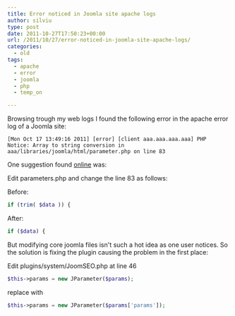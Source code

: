 ```yaml
---
title: Error noticed in Joomla site apache logs
author: silviu
type: post
date: 2011-10-27T17:50:23+00:00
url: /2011/10/27/error-noticed-in-joomla-site-apache-logs/
categories:
  - old
tags:
  - apache
  - error
  - joomla
  - php
  - temp_on

---
```

Browsing trough my web logs I found the following error in the apache error log of a Joomla site:
```apacheconf
[Mon Oct 17 13:49:16 2011] [error] [client aaa.aaa.aaa.aaa] PHP Notice: Array to string conversion in aaa/libraries/joomla/html/parameter.php on line 83
```

One suggestion found [online](http://www.joomseo.com/forums/4711.html) was:

Edit parameters.php and change the line 83 as follows:

Before:
```php
if (trim( $data )) {
```

After:

```php
if ($data) {
```

But modifying core joomla files isn't such a hot idea as one user notices. So the solution is fixing the plugin causing the problem in the first place:

Edit plugins/system/JoomSEO.php at line 46

```php
$this->params = new JParameter($params);
```

replace with

```php
$this->params = new JParameter($params['params']);
```
